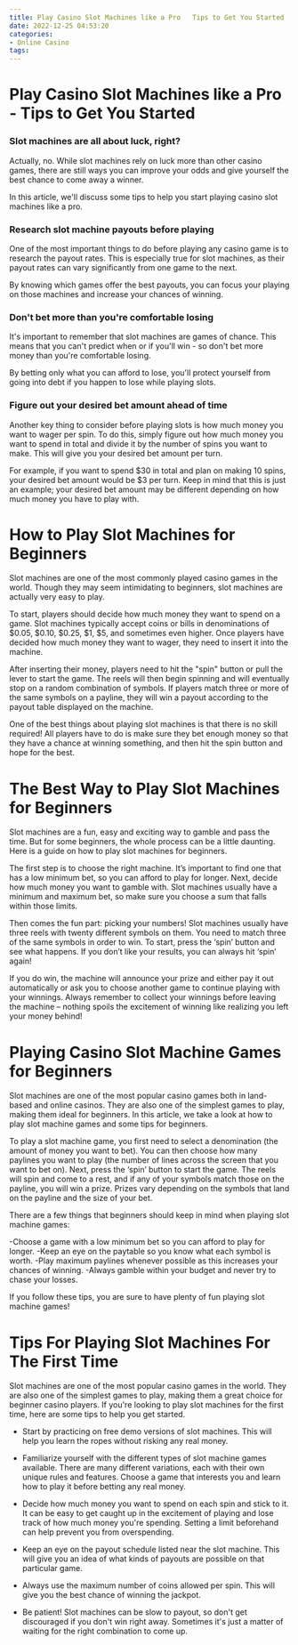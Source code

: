 ```yaml
---
title: Play Casino Slot Machines like a Pro   Tips to Get You Started
date: 2022-12-25 04:53:20
categories:
- Online Casino
tags:
---
```



#  Play Casino Slot Machines like a Pro - Tips to Get You Started

### Slot machines are all about luck, right?

Actually, no. While slot machines rely on luck more than other casino games, there are still ways you can improve your odds and give yourself the best chance to come away a winner.

In this article, we'll discuss some tips to help you start playing casino slot machines like a pro.

### Research slot machine payouts before playing

One of the most important things to do before playing any casino game is to research the payout rates. This is especially true for slot machines, as their payout rates can vary significantly from one game to the next.

By knowing which games offer the best payouts, you can focus your playing on those machines and increase your chances of winning.

### Don't bet more than you're comfortable losing

It's important to remember that slot machines are games of chance. This means that you can't predict when or if you'll win - so don't bet more money than you're comfortable losing.

By betting only what you can afford to lose, you'll protect yourself from going into debt if you happen to lose while playing slots.

### Figure out your desired bet amount ahead of time

Another key thing to consider before playing slots is how much money you want to wager per spin. To do this, simply figure out how much money you want to spend in total and divide it by the number of spins you want to make. This will give you your desired bet amount per turn.


For example, if you want to spend $30 in total and plan on making 10 spins, your desired bet amount would be $3 per turn. Keep in mind that this is just an example; your desired bet amount may be different depending on how much money you have to play with.

#  How to Play Slot Machines for Beginners 

Slot machines are one of the most commonly played casino games in the world. Though they may seem intimidating to beginners, slot machines are actually very easy to play.

To start, players should decide how much money they want to spend on a game. Slot machines typically accept coins or bills in denominations of $0.05, $0.10, $0.25, $1, $5, and sometimes even higher. Once players have decided how much money they want to wager, they need to insert it into the machine.

After inserting their money, players need to hit the "spin" button or pull the lever to start the game. The reels will then begin spinning and will eventually stop on a random combination of symbols. If players match three or more of the same symbols on a payline, they will win a payout according to the payout table displayed on the machine.

One of the best things about playing slot machines is that there is no skill required! All players have to do is make sure they bet enough money so that they have a chance at winning something, and then hit the spin button and hope for the best.

#  The Best Way to Play Slot Machines for Beginners 

Slot machines are a fun, easy and exciting way to gamble and pass the time. But for some beginners, the whole process can be a little daunting. Here is a guide on how to play slot machines for beginners.

The first step is to choose the right machine. It’s important to find one that has a low minimum bet, so you can afford to play for longer. Next, decide how much money you want to gamble with. Slot machines usually have a minimum and maximum bet, so make sure you choose a sum that falls within those limits.

Then comes the fun part: picking your numbers! Slot machines usually have three reels with twenty different symbols on them. You need to match three of the same symbols in order to win. To start, press the ‘spin’ button and see what happens. If you don’t like your results, you can always hit ‘spin’ again!

If you do win, the machine will announce your prize and either pay it out automatically or ask you to choose another game to continue playing with your winnings. Always remember to collect your winnings before leaving the machine – nothing spoils the excitement of winning like realizing you left your money behind!

#  Playing Casino Slot Machine Games for Beginners 
 Slot machines are one of the most popular casino games both in land-based and online casinos. They are also one of the simplest games to play, making them ideal for beginners. In this article, we take a look at how to play slot machine games and some tips for beginners.

To play a slot machine game, you first need to select a denomination (the amount of money you want to bet). You can then choose how many paylines you want to play (the number of lines across the screen that you want to bet on). Next, press the ‘spin’ button to start the game. The reels will spin and come to a rest, and if any of your symbols match those on the payline, you will win a prize. Prizes vary depending on the symbols that land on the payline and the size of your bet.

There are a few things that beginners should keep in mind when playing slot machine games:

-Choose a game with a low minimum bet so you can afford to play for longer.
-Keep an eye on the paytable so you know what each symbol is worth.
-Play maximum paylines whenever possible as this increases your chances of winning.
-Always gamble within your budget and never try to chase your losses.

If you follow these tips, you are sure to have plenty of fun playing slot machine games!

#  Tips For Playing Slot Machines For The First Time

Slot machines are one of the most popular casino games in the world. They are also one of the simplest games to play, making them a great choice for beginner casino players. If you're looking to play slot machines for the first time, here are some tips to help you get started.

- Start by practicing on free demo versions of slot machines. This will help you learn the ropes without risking any real money.

- Familiarize yourself with the different types of slot machine games available. There are many different variations, each with their own unique rules and features. Choose a game that interests you and learn how to play it before betting any real money.

- Decide how much money you want to spend on each spin and stick to it. It can be easy to get caught up in the excitement of playing and lose track of how much money you're spending. Setting a limit beforehand can help prevent you from overspending.

- Keep an eye on the payout schedule listed near the slot machine. This will give you an idea of what kinds of payouts are possible on that particular game.

- Always use the maximum number of coins allowed per spin. This will give you the best chance of winning the jackpot.

- Be patient! Slot machines can be slow to payout, so don't get discouraged if you don't win right away. Sometimes it's just a matter of waiting for the right combination to come up.